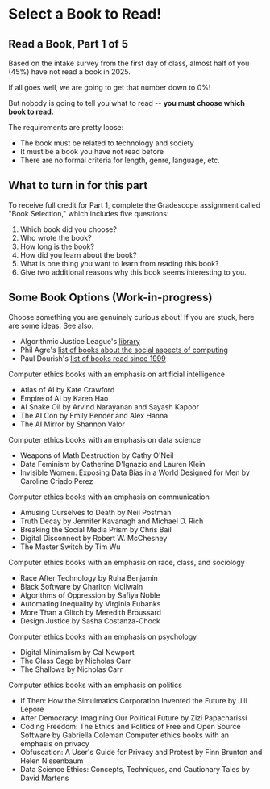 # Select a Book to Read!
## Read a Book, Part 1 of 5

Based on the intake survey from the first day of class, almost half of you (45%) have not read a book in 2025.

If all goes well, we are going to get that number down to 0%!

But nobody is going to tell you what to read -- **you must choose which book to read.**

The requirements are pretty loose:
* The book must be related to technology and society
* It must be a book you have not read before
* There are no formal criteria for length, genre, language, etc.

## What to turn in for this part
To receive full credit for Part 1, complete the Gradescope assignment called "Book Selection," which includes five questions:
1. Which book did you choose?
2. Who wrote the book?
3. How long is the book?
4. How did you learn about the book?
5. What is one thing you want to learn from reading this book?
6. Give two additional reasons why this book seems interesting to you.


## Some Book Options (Work-in-progress)
Choose something you are genuinely curious about! If you are stuck, here are some ideas. See also:
* Algorithmic Justice League's [library](https://www.ajl.org/library/home)
* Phil Agre's [list of books about the social aspects of computing](https://www.pages.gseis.ucla.edu/faculty/agre/recent-books.html)
* Paul Dourish's [list of books read since 1999](https://www.dourish.com/books.html)

Computer ethics books with an emphasis on artificial intelligence
* Atlas of AI by Kate Crawford
* Empire of AI by Karen Hao
* AI Snake Oil by Arvind Narayanan and Sayash Kapoor
* The AI Con by Emily Bender and Alex Hanna
* The AI Mirror by Shannon Valor

Computer ethics books with an emphasis on data science
* Weapons of Math Destruction by Cathy O'Neil
* Data Feminism by Catherine D'Ignazio and Lauren Klein
* Invisible Women: Exposing Data Bias in a World Designed for Men by Caroline Criado Perez 

Computer ethics books with an emphasis on communication
* Amusing Ourselves to Death by Neil Postman
* Truth Decay by Jennifer Kavanagh and Michael D. Rich
* Breaking the Social Media Prism by Chris Bail
* Digital Disconnect by Robert W. McChesney
* The Master Switch by Tim Wu

Computer ethics books with an emphasis on race, class, and sociology
* Race After Technology by Ruha Benjamin
* Black Software by Charlton McIlwain
* Algorithms of Oppression by Safiya Noble
* Automating Inequality by Virginia Eubanks
* More Than a Glitch by Meredith Broussard
* Design Justice by Sasha Costanza-Chock

Computer ethics books with an emphasis on psychology
* Digital Minimalism by Cal Newport
* The Glass Cage by Nicholas Carr
* The Shallows by Nicholas Carr

Computer ethics books with an emphasis on politics
* If Then: How the Simulmatics Corporation Invented the Future by Jill Lepore
* After Democracy: Imagining Our Political Future by Zizi Papacharissi
* Coding Freedom: The Ethics and Politics of Free and Open Source Software by Gabriella Coleman
Computer ethics books with an emphasis on privacy
* Obfuscation: A User's Guide for Privacy and Protest by Finn Brunton and Helen Nissenbaum
* Data Science Ethics: Concepts, Techniques, and Cautionary Tales by David Martens


